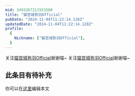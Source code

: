 ```yaml
---
mid: 3493267211553500
title: "猫宫城弥羽Official"
pubDate: "2024-11-04T11:22:14.128Z"
updatedDate: "2024-11-04T11:22:14.128Z"
profile:
  {
    Nickname: ["猫宫城弥羽Official"],
  }
---
```


关注[猫宫城弥羽Official](https://space.bilibili.com/3493267211553500)谢谢喵~ 关注[猫宫城弥羽Official](https://space.bilibili.com/3493267211553500)谢谢喵~

## 此条目有待补充
你可以在[这里](https://github.com/Yuhanawa/VTuber.ICU/edit/master/src/content/v/猫宫城弥羽Official/index.md)编辑本文
